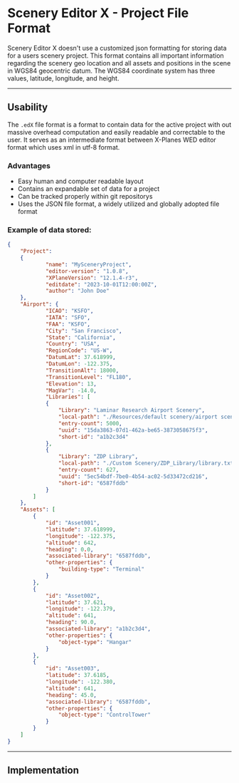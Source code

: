 # Scenery Editor X - Project File Format

Scenery Editor X doesn't use a customized json formatting for storing data for a users scenery project. This format contains all important information regarding the scenery geo location and all assets and positions in the scene in WGS84 geocentric datum. The WGS84 coordinate system has three values, latitude, longitude, and height.

---

## Usability

The `.edX` file format is a format to contain data for the active project with out massive overhead computation and easily readable and correctable to the user. It serves as an intermediate format between X-Planes WED editor format which uses xml in utf-8 format.

### Advantages

* Easy human and computer readable layout
* Contains an expandable set of data for a project
* Can be tracked properly within git repositorys
* Uses the JSON file format, a widely utilized and globally adopted file format

### Example of data stored:

```json
{
	"Project":
	{
			"name": "MySceneryProject",
			"editor-version": "1.0.8",
			"XPlaneVersion": "12.1.4-r3",
			"editdate": "2023-10-01T12:00:00Z",
			"author": "John Doe"
	},
	"Airport": {
			"ICAO": "KSFO",
			"IATA": "SFO",
			"FAA": "KSFO",
			"City": "San Francisco",
			"State": "California",
			"Country": "USA",
			"RegionCode": "US-W",
			"DatumLat": 37.618999,
			"DatumLon": -122.375,
			"TransitionAlt": 18000,
			"TransitionLevel": "FL180",
			"Elevation": 13,
			"MagVar": -14.0,
			"Libraries": [
			{
				"Library": "Laminar Research Airport Scenery",
				"local-path": "./Resources/default scenery/airport scenery/library.txt",
				"entry-count": 5000,
				"uuid": "15da3863-07d1-462a-be65-3873058675f3",
				"short-id": "a1b2c3d4"
			},
			{
				"Library": "ZDP Library",
				"local-path": "./Custom Scenery/ZDP_Library/library.txt",
				"entry-count": 627,
				"uuid": "5ec54bdf-7be0-4b54-ac02-5d33472cd216",
				"short-id": "6587fddb"
			}
		]
	},
	"Assets": [
		{
			"id": "Asset001",
			"latitude": 37.618999,
			"longitude": -122.375,
			"altitude": 642,
			"heading": 0.0,
			"associated-library": "6587fddb",
			"other-properties": {
				"building-type": "Terminal"
			}
		},
		{
			"id": "Asset002",
			"latitude": 37.621,
			"longitude": -122.379,
			"altitude": 641,
			"heading": 90.0,
			"associated-library": "a1b2c3d4",
			"other-properties": {
				"object-type": "Hangar"
			}
		},
		{
			"id": "Asset003",
			"latitude": 37.6185,
			"longitude": -122.380,
			"altitude": 641,
			"heading": 45.0,
			"associated-library": "6587fddb",
			"other-properties": {
				"object-type": "ControlTower"
			}
		}
	]
}
```

---

## Implementation
